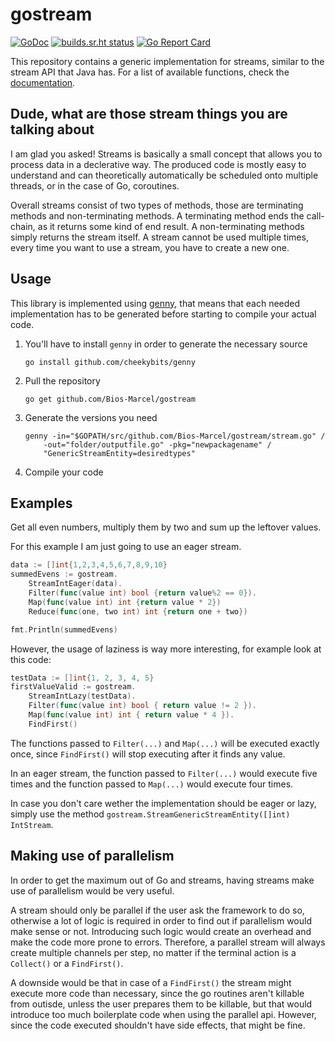 # gostream

[![GoDoc](https://godoc.org/github.com/Bios-Marcel/gostream?status.svg)](https://godoc.org/github.com/Bios-Marcel/gostream)
[![builds.sr.ht status](https://builds.sr.ht/~biosmarcel/gostream/arch.yml.svg)](https://builds.sr.ht/~biosmarcel/gostream/arch.yml?)
[![Go Report Card](https://goreportcard.com/badge/github.com/Bios-Marcel/gostream)](https://goreportcard.com/report/github.com/Bios-Marcel/gostream)

This repository contains a generic implementation for streams, similar to the
stream API that Java has. For a list of available functions, check the
[documentation](https://godoc.org/github.com/Bios-Marcel/gostream#GenericStreamEntityStream).

## Dude, what are those stream things you are talking about

I am glad you asked! Streams is basically a small concept that allows
you to process data in a declerative way. The produced code is mostly easy
to understand and can theoretically automatically be scheduled onto multiple
threads, or in the case of Go, coroutines.

Overall streams consist of two types of methods, those are terminating methods
and non-terminating methods. A terminating method ends the call-chain, as it
returns some kind of end result. A non-terminating methods simply returns the
stream itself. A stream cannot be used multiple times, every time you want to
use a stream, you have to create a new one.

## Usage

This library is implemented using [genny](https://github.com/cheekybits/genny),
that means that each needed implementation has to be generated before starting
to compile your actual code.

1. You'll have to install `genny` in order to generate the necessary source
    ```shell
    go install github.com/cheekybits/genny
    ```
2. Pull the repository
    ```shell
    go get github.com/Bios-Marcel/gostream
    ```
3. Generate the versions you need
    ```shell
    genny -in="$GOPATH/src/github.com/Bios-Marcel/gostream/stream.go" /
        -out="folder/outputfile.go" -pkg="newpackagename" /
        "GenericStreamEntity=desiredtypes"
4. Compile your code

## Examples

Get all even numbers, multiply them by two and sum up the leftover values.

For this example I am just going to use an eager stream.

```go
data := []int{1,2,3,4,5,6,7,8,9,10}
summedEvens := gostream.
    StreamIntEager(data).
    Filter(func(value int) bool {return value%2 == 0}).
    Map(func(value int) int {return value * 2})
    Reduce(func(one, two int) int {return one + two})

fmt.Println(summedEvens)
```

However, the usage of laziness is way more interesting, for example
look at this code:

```go
testData := []int{1, 2, 3, 4, 5}
firstValueValid := gostream.
    StreamIntLazy(testData).
    Filter(func(value int) bool { return value != 2 }).
    Map(func(value int) int { return value * 4 }).
    FindFirst()
```

The functions passed to `Filter(...)` and `Map(...)` will be executed exactly
once, since `FindFirst()` will stop executing after it finds any value.

In an eager stream, the function passed to `Filter(...)` would execute five
times and the function passed to `Map(...)` would execute four times.

In case you don't care wether the implementation should be eager or lazy,
simply use the method `gostream.StreamGenericStreamEntity([]int) IntStream`.

## Making use of parallelism

In order to get the maximum out of Go and streams, having streams make use of
parallelism would be very useful.

A stream should only be parallel if the user ask the framework to do so,
otherwise a lot of logic is required in order to find out if parallelism would
make sense or not. Introducing such logic would create an overhead and make
the code more prone to errors. Therefore, a parallel stream will always create
multiple channels per step, no matter if the terminal action is a `Collect()`
or a `FindFirst()`.

A downside would be that in case of a `FindFirst()` the stream might execute
more code than necessary, since the go routines aren't killable from outisde,
unless the user prepares them to be killable, but that would introduce too
much boilerplate code when using the parallel api. However, since the code
executed shouldn't have side effects, that might be fine.
